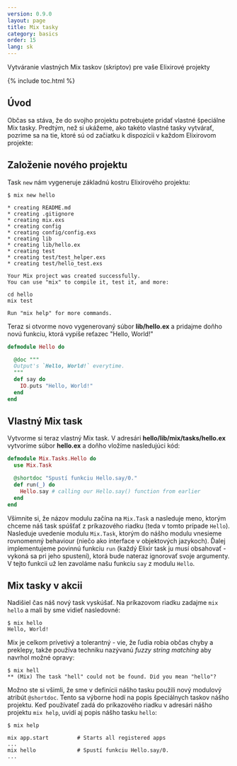 ```yaml
---
version: 0.9.0
layout: page
title: Mix tasky 
category: basics
order: 15
lang: sk
---
```


Vytváranie vlastných Mix taskov (skriptov) pre vaše Elixirové projekty

{% include toc.html %}

## Úvod

Občas sa stáva, že do svojho projektu potrebujete pridať vlastné špeciálne Mix tasky. Predtým, než si ukážeme, ako takéto vlastné tasky vytvárať, pozrime sa na tie, ktoré sú od začiatku k dispozícii v každom Elixirovom projekte:

## Založenie nového projektu

Task `new` nám vygeneruje základnú kostru Elixirového projektu:

```shell
$ mix new hello

* creating README.md
* creating .gitignore
* creating mix.exs
* creating config
* creating config/config.exs
* creating lib
* creating lib/hello.ex
* creating test
* creating test/test_helper.exs
* creating test/hello_test.exs

Your Mix project was created successfully.
You can use "mix" to compile it, test it, and more:

cd hello
mix test

Run "mix help" for more commands.
```

Teraz si otvorme novo vygenerovaný súbor **lib/hello.ex** a pridajme doňho novú funkciu, ktorá vypíše reťazec "Hello, World!"

```elixir
defmodule Hello do

  @doc """
  Output's `Hello, World!` everytime.
  """
  def say do
    IO.puts "Hello, World!"
  end
end
```

## Vlastný Mix task

Vytvorme si teraz vlastný Mix task. V adresári **hello/lib/mix/tasks/hello.ex** vytvoríme súbor **hello.ex** a doňho vložíme nasledujúci kód:

```elixir
defmodule Mix.Tasks.Hello do
  use Mix.Task

  @shortdoc "Spustí funkciu Hello.say/0."
  def run(_) do
    Hello.say # calling our Hello.say() function from earlier
  end
end
```

Všimnite si, že názov modulu začína na `Mix.Task` a nasleduje meno, ktorým chceme náš task spúšťať z príkazového riadku (teda v tomto prípade `Hello`). Nasleduje uvedenie modulu `Mix.Task`, ktorým do nášho modulu vnesieme rovnomenný behaviour (niečo ako interface v objektových jazykoch). Ďalej implementujeme povinnú funkciu `run` (každý Elixir task ju musí obsahovať - vykoná sa pri jeho spustení), ktorá bude nateraz ignorovať svoje argumenty. V tejto funkcii už len zavoláme našu funkciu `say` z modulu `Hello`.


## Mix tasky v akcii

Nadišiel čas náš nový task vyskúšať. Na príkazovom riadku zadajme `mix hello` a mali by sme vidieť nasledovné:

```shell
$ mix hello
Hello, World!
```

Mix je celkom prívetivý a tolerantný - vie, že ľudia robia občas chyby a preklepy, takže používa techniku nazývanú *fuzzy string matching* aby navrhol možné opravy:

```shell
$ mix hell
** (Mix) The task "hell" could not be found. Did you mean "hello"?
```

Možno ste si všimli, že sme v definícii nášho tasku použili nový modulový atribút `@shortdoc`. Tento sa výborne hodí na popis špeciálnych taskov nášho projektu. Keď používateľ zadá do príkazového riadku v adresári nášho projektu `mix help`, uvidí aj popis nášho tasku `hello`:

```shell
$ mix help

mix app.start         # Starts all registered apps
...
mix hello             # Spustí funkciu Hello.say/0.
...
```
